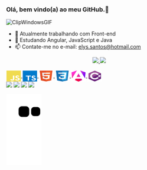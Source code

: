 ### Olá, bem vindo(a) ao meu GitHub.👋
![ClipWindowsGIF](https://user-images.githubusercontent.com/62489007/172071665-30528055-9ba9-426f-a157-c23d2ba9ed43.gif)


- 🔭 Atualmente trabalhando com Front-end
- 🌱 Estudando Angular, JavaScript e Java
- 📫 Contate-me no e-mail: elys.santos@hotmail.com

<div align="center">
  <a href="https://github.com/ElysSanntos">
  <img height="180em" src="https://github-readme-stats.vercel.app/api?username=ElysSanntos&show_icons=true&theme=dracula&include_all_commits=true&count_private=true"/>
  <img height="180em" src="https://github-readme-stats.vercel.app/api/top-langs/?username=ElysSanntos&layout=compact&langs_count=7&theme=dracula"/>
</div>


  <div style="display: inline_block"><br>
  <img align="center" alt="Elys-Js" height="30" width="40" src="https://raw.githubusercontent.com/devicons/devicon/master/icons/javascript/javascript-plain.svg">
  <img align="center" alt="Elys-Ts" height="30" width="40" src="https://raw.githubusercontent.com/devicons/devicon/master/icons/typescript/typescript-plain.svg">
  <img align="center" alt="Elys-HTML" height="30" width="40" src="https://raw.githubusercontent.com/devicons/devicon/master/icons/html5/html5-original.svg">
  <img align="center" alt="Elys-CSS" height="30" width="40" src="https://raw.githubusercontent.com/devicons/devicon/master/icons/css3/css3-original.svg">
  <img align="center" alt="Elys-Angular" height="30" width="40" src="https://raw.githubusercontent.com/devicons/devicon/master/icons/angular/angular-original.svg">
  <img align="center" alt="Elys-Csharp" height="30" width="40" src="https://raw.githubusercontent.com/devicons/devicon/master/icons/csharp/csharp-original.svg">
</div>
  

<div> 
<a href="https://www.youtube.com/channel/UCCtcxOkKgNdB8ivXITnLs2Q" target="_blank"><img src="https://img.shields.io/badge/YouTube-FF0000?style=for-the-      badge&logo=youtube&logoColor=white" target="_blank"></a>
<a href="https://discord.gg/r5mV86d6" target="_blank"><img src="https://img.shields.io/badge/Discord-7289DA?style=for-the-badge&logo=discord&logoColor=white" target="_blank"></a> 
<a href = "mailto:elys.santos@hotmail.com"><img src="https://img.shields.io/badge/-Gmail-%23333?style=for-the-badge&logo=gmail&logoColor=white" target="_blank"></a>
<a href="https://www.linkedin.com/in/elyssanntos07/" target="_blank"><img src="https://img.shields.io/badge/-LinkedIn-%230077B5?style=for-the-badge&logo=linkedin&logoColor=white" target="_blank"></a> 
 
  ![Snake animation](https://github.com/ElysSanntos/ElysSanntos/blob/output/github-contribution-grid-snake.svg)
 
</div>
  
